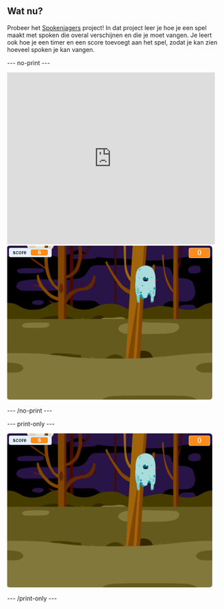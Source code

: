 ## Wat nu?

Probeer het [Spokenjagers](https://projects.raspberrypi.org/en/projects/ghostbusters?utm_source=pathway&utm_medium=whatnext&utm_campaign=projects) project! In dat project leer je hoe je een spel maakt met spoken die overal verschijnen en die je moet vangen. Je leert ook hoe je een timer en een score toevoegt aan het spel, zodat je kan zien hoeveel spoken je kan vangen.

\--- no-print \---

<div class="scratch-preview">
  <iframe allowtransparency="true" width="485" height="402" src="https://scratch.mit.edu/projects/embed/276874679/?autostart=false" frameborder="0" scrolling="no"></iframe>
  <img src="images/ghostbusters-static.png">
</div>

\--- /no-print \---

\--- print-only \---

![showcase](images/ghostbusters-static.png)

\--- /print-only \---
